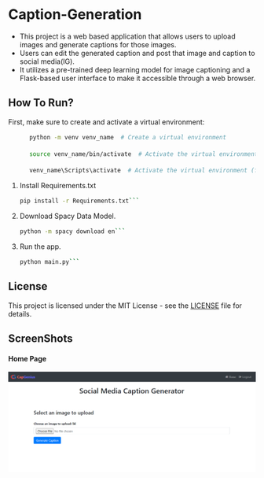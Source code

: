 # Caption-Generation
- This project is a web based application that allows users to upload images and generate captions for those images. 
- Users can edit the generated caption and post that image and caption to social media(IG).
- It utilizes a pre-trained deep learning model for image captioning and a Flask-based user interface to make it accessible through a web browser.

## How To Run?

First, make sure to create and activate a virtual environment:

```bash
      python -m venv venv_name  # Create a virtual environment

      source venv_name/bin/activate  # Activate the virtual environment (for macOS/Linux)
      
      venv_name\Scripts\activate  # Activate the virtual environment (for Windows)
```
1. Install Requirements.txt

    ```bash 
    pip install -r Requirements.txt```
2. Download Spacy Data Model.

      ```bash
      python -m spacy download en```

3. Run the app.

      ```bash
      python main.py```

## License

This project is licensed under the MIT License - see the [LICENSE](LICENSE) file for details.


## ScreenShots

#### Home Page
![Home Page](Homepage.PNG)